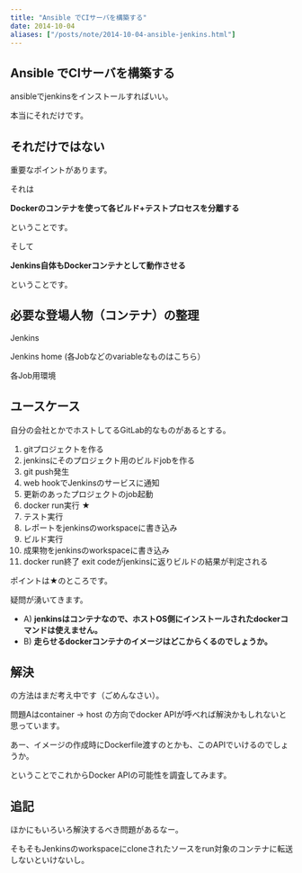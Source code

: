 ```yaml
---
title: "Ansible でCIサーバを構築する"
date: 2014-10-04
aliases: ["/posts/note/2014-10-04-ansible-jenkins.html"]
---
```


## Ansible でCIサーバを構築する

ansibleでjenkinsをインストールすればいい。

本当にそれだけです。

## それだけではない

重要なポイントがあります。

それは

**Dockerのコンテナを使って各ビルド+テストプロセスを分離する**

ということです。

そして

**Jenkins自体もDockerコンテナとして動作させる**

ということです。

## 必要な登場人物（コンテナ）の整理

Jenkins

Jenkins home (各Jobなどのvariableなものはこちら）

各Job用環境

## ユースケース

自分の会社とかでホストしてるGitLab的なものがあるとする。

1. gitプロジェクトを作る
2. jenkinsにそのプロジェクト用のビルドjobを作る
3. git push発生
4. web hookでJenkinsのサービスに通知
5. 更新のあったプロジェクトのjob起動
6. docker run実行 ★
7. テスト実行
8. レポートをjenkinsのworkspaceに書き込み
9. ビルド実行
10. 成果物をjenkinsのworkspaceに書き込み
11. docker run終了 exit codeがjenkinsに返りビルドの結果が判定される

ポイントは★のところです。

疑問が湧いてきます。

- A) **jenkinsはコンテナなので、ホストOS側にインストールされたdockerコマンドは使えません。**
- B) **走らせるdockerコンテナのイメージはどこからくるのでしょうか。**

## 解決

の方法はまだ考え中です（ごめんなさい）。

問題Aはcontainer -> host の方向でdocker APIが呼べれば解決かもしれないと思っています。

あー、イメージの作成時にDockerfile渡すのとかも、このAPIでいけるのでしょうか。

ということでこれからDocker APIの可能性を調査してみます。

## 追記

ほかにもいろいろ解決するべき問題があるなー。

そもそもJenkinsのworkspaceにcloneされたソースをrun対象のコンテナに転送しないといけないし。
